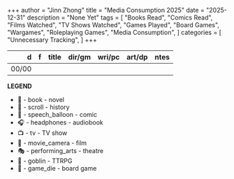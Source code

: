 +++ 
author = "Jinn Zhong" 
title = "Media Consumption 2025" 
date = "2025-12-31" 
description = "None Yet"
tags = [
    "Books Read",
    "Comics Read",
    "Films Watched", 
    "TV Shows Watched",
    "Games Played",
    "Board Games",
    "Wargames",
    "Roleplaying Games",
    "Media Consumption",
]
categories = [
    "Unnecessary Tracking",
]
+++

| d   | f   | title | dir/gm | wri/pc | art/dp | ntes |
|---: |:---:| :---  | :---   | :---   | :---   | :--- |
|00/00|     |       |        |        |        |      |


**LEGEND**
* 📖 - book - novel
* 📜 - scroll - history
* 💬 - speech_balloon - comic
* 🎧 - headphones - audiobook
* 📺 - tv - TV show
* 🎥 - movie_camera - film
* 🎭 - performing_arts - theatre
* 👺 - goblin - TTRPG
* 🎲 - game_die - board game




